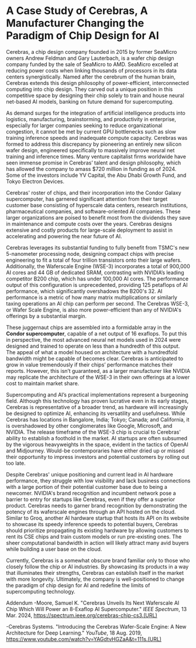 # A Case Study of Cerebras, A Manufacturer Changing the Paradigm of Chip Design for AI

Cerebras, a chip design company founded in 2015 by former SeaMicro owners Andrew Feldman and Gary Lauterbach, is a wafer chip design company funded by the sale of SeaMicro to AMD. SeaMicro excelled at reducing power costs when linking thousands of processors in its data centers synergistically. Named after the cerebrum of the human brain, Cerebras extends this design philosophy of power-efficient, interconnected computing into chip design. They carved out a unique position in this competitive space by designing their chip solely to train and house neural net-based AI models, banking on future demand for supercomputing.

As demand surges for the integration of artificial intelligence products into logistics, manufacturing, brainstorming, and productivity in enterprise, especially for larger companies seeking to reduce organizational congestion, it cannot be met by current GPU bottlenecks such as slow training inference speeds and inadequate compute capacity. Cerebras was formed to address this discrepancy by pioneering an entirely new silicon wafer design, engineered specifically to massively improve neural net training and inference times. Many venture capitalist firms worldwide have seen immense promise in Cerebras’ talent and design philosophy, which has allowed the company to amass $720 million in funding as of 2024. Some of the investors include YV Capital, the Abu Dhabi Growth Fund, and Tokyo Electron Devices.

Cerebras' roster of chips, and their incorporation into the Condor Galaxy supercomputer, has garnered significant attention from their target customer base consisting of hyperscale data centers, research institutions, pharmaceutical companies, and software-oriented AI companies. These larger organizations are poised to benefit most from the dividends they save in maintenance and compute costs over the years. Cerebras designs extensive and costly products for large-scale deployment to assist in accelerating and powering the near future of AI.

Cerebras leverages its substantial funding to fully benefit from TSMC's new 5-nanometer processing node, designing compact chips with precise engineering to fit a total of four trillion transistors onto their large wafers. Additionally, the Waferscale Engine (WSE-3) incorporates a total of 900,000 AI cores and 44 GB of dedicated SRAM, contrasting with NVIDIA’s leading competitor B200 chip, which has under 100,000 AI cores. The performance output of this configuration is unprecedented, providing 125 petaflops of AI performance, which significantly overshadows the B200's 32. AI performance is a metric of how many matrix multiplications or similarly taxing operations an AI chip can perform per second. The Cerebras WSE-3, or Wafer Scale Engine, is also more power-efficient than any of NVIDIA's offerings by a substantial margin.

These juggernaut chips are assembled into a formidable array in the **Condor supercomputer**, capable of a net output of 16 exaflops. To put this in perspective, the most advanced neural net models used in 2024 were designed and trained to operate on less than a hundredth of this output. The appeal of what a model housed on architecture with a hundredfold bandwidth might be capable of becomes clear. Cerebras is anticipated to grow in value tremendously if their chips’ performance matches their reports. However, this isn’t guaranteed, as a larger manufacturer like NVIDIA may replicate the architecture of the WSE-3 in their own offerings at a lower cost to maintain market share.

Supercomputing and AI’s practical implementations represent a burgeoning field. Although this technology has proven lucrative even in its early stages, Cerebras is representative of a broader trend, as hardware will increasingly be designed to optimize AI, enhancing its versatility and usefulness. While Cerebras has locations in Bangalore, India; Tokyo; Canada; and California, it is overshadowed by other conglomerates like Google, Microsoft, and NVIDIA. The release timeframe of the WSE-3 chip is crucial to Cerebras' ability to establish a foothold in the market. AI startups are often subsumed by the vigorous heavyweights in the space, evident in the tactics of OpenAI and Midjourney. Would-be contemporaries have either dried up or missed their opportunity to impress investors and potential customers by rolling out too late.

Despite Cerebras' unique positioning and current lead in AI hardware performance, they struggle with low visibility and lack business connections with a large portion of their potential customer base due to being a newcomer. NVIDIA's brand recognition and incumbent network pose a barrier to entry for startups like Cerebras, even if they offer a superior product. Cerebras needs to garner brand recognition by demonstrating the potency of its waferscale engines through an API hosted on the cloud. Similar to Groq, another AI hardware startup that hosts its API on its website to showcase its speedy inference speeds to potential buyers, Cerebras should prioritize propagating its existing hardware by allowing customers to rent its CSE chips and train custom models or run pre-existing ones. The sheer computational bandwidth in action will likely attract many avid buyers while building a user base on the cloud.

Currently, Cerebras is a somewhat obscure brand familiar only to those who closely follow the chip or AI industries. By showcasing its products in a way that illuminates their strengths, Cerebras can establish itself in the market with more longevity. Ultimately, the company is well-positioned to change the paradigm of chip design for AI and redefine the limits of supercomputing technology.

	
	
Addendum
-Moore, Samuel K. "Cerebras Unveils Its Next Waferscale AI Chip Which Will Power an 8-Exaflop AI Supercomputer." *IEEE Spectrum*, 13 Mar. 2024, https://spectrum.ieee.org/cerebras-chip-cs3.(URL)

-Cerebras Systems. "Introducing the Cerebras Wafer-Scale Engine: A New Architecture for Deep Learning." *YouTube*, 18 Aug. 2019, https://www.youtube.com/watch?v=YAGdtvHGZaA&t=111s.(URL)

